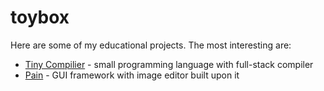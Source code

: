 # toybox
Here are some of my educational projects. The most interesting are:
- [Tiny Compilier](industrial_sem2/compilier) - small programming language with full-stack compiler
- [Pain](industrial_sem3/pain) - GUI framework with image editor built upon it
